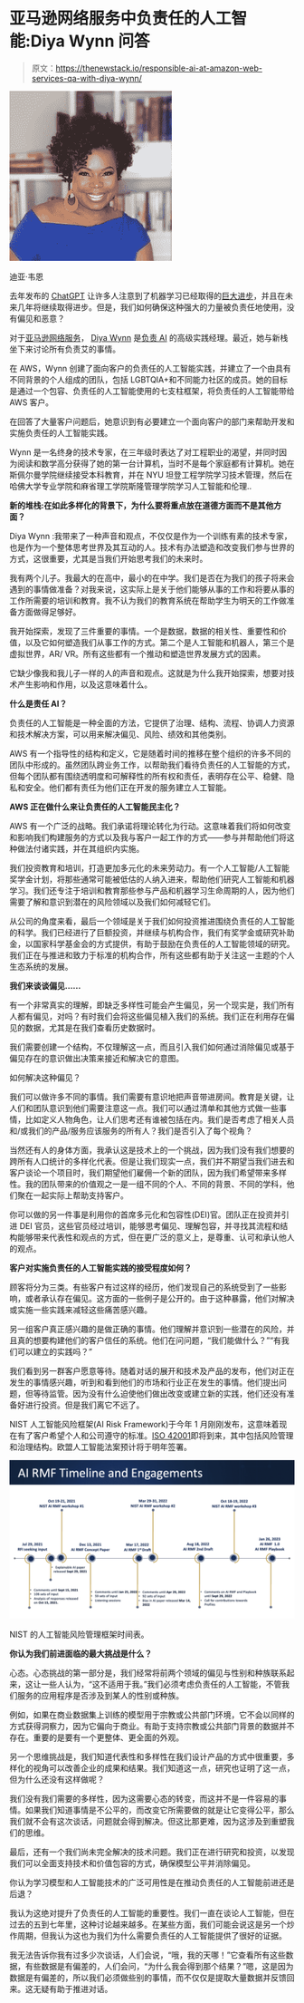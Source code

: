 # 亚马逊网络服务中负责任的人工智能:Diya Wynn 问答

> 原文：<https://thenewstack.io/responsible-ai-at-amazon-web-services-qa-with-diya-wynn/>

![](img/d4dc46d9efa88819d0370dd97e70024c.png)

迪亚·韦恩

去年发布的 [ChatGPT](https://thenewstack.io/beware-chatgpt-a-language-model-in-the-shape-of-shakespeare/) 让许多人注意到了机器学习已经取得的[巨大进步](https://thenewstack.io/chatgpt-writes-scientific-abstracts-well-enough-to-fool-experts/)，并且在未来几年将继续取得进步。但是，我们如何确保这种强大的力量被负责任地使用，没有偏见和恶意？

对于[亚马逊网络服务](https://aws.amazon.com/?utm_content=inline-mention)， [Diya Wynn](https://www.linkedin.com/in/diyakwynn/) 是[负责 AI](https://thenewstack.io/stop-talking-about-responsible-ai-and-put-it-into-practice/) 的高级实践经理。最近，她与新栈坐下来讨论所有负责艾的事情。

在 AWS，Wynn 创建了面向客户的负责任的人工智能实践，并建立了一个由具有不同背景的个人组成的团队，包括 LGBTQIA+和不同能力社区的成员。她的目标是通过一个包容、负责任的人工智能使用的七支柱框架，将负责任的人工智能带给 AWS 客户。

在回答了大量客户问题后，她意识到有必要建立一个面向客户的部门来帮助开发和实施负责任的人工智能实践。

Wynn 是一名终身的技术专家，在三年级时表达了对工程职业的渴望，并同时因为阅读和数学高分获得了她的第一台计算机，当时不是每个家庭都有计算机。她在斯佩尔曼学院继续接受本科教育，并在 NYU 坦登工程学院学习技术管理，然后在哈佛大学专业学院和麻省理工学院斯隆管理学院学习人工智能和伦理..

**新的堆栈:在如此多样化的背景下，为什么要将重点放在道德方面而不是其他方面？**

Diya Wynn :我带来了一种声音和观点，不仅仅是作为一个训练有素的技术专家，也是作为一个整体思考世界及其互动的人。技术有办法塑造和改变我们参与世界的方式，这很重要，尤其是当我们开始思考我们的未来时。

我有两个儿子。我最大的在高中，最小的在中学。我们是否在为我们的孩子将来会遇到的事情做准备？对我来说，这实际上是关于他们能够从事的工作和将要从事的工作所需要的培训和教育。我不认为我们的教育系统在帮助学生为明天的工作做准备方面做得足够好。

我开始探索，发现了三件重要的事情。一个是数据，数据的相关性、重要性和价值，以及它如何塑造我们从事工作的方式。第二个是人工智能和机器人，第三个是虚拟世界，AR/ VR。所有这些都有一个推动和塑造世界发展方式的因素。

它缺少像我和我儿子一样的人的声音和观点。这就是为什么我开始探索，想要对技术产生影响和作用，以及这意味着什么。

**什么是责任 AI？**

负责任的人工智能是一种全面的方法，它提供了治理、结构、流程、协调人力资源和技术解决方案，可以用来解决偏见、风险、绩效和其他类别。

AWS 有一个指导性的结构和定义，它是随着时间的推移在整个组织的许多不同的团队中形成的。虽然团队跨业务工作，以帮助我们看待负责任的人工智能的方式，但每个团队都有围绕透明度和可解释性的所有权和责任，表明存在公平、稳健、隐私和安全。他们都有责任为他们正在开发的服务建立人工智能。

**AWS 正在做什么来让负责任的人工智能民主化？**

AWS 有一个广泛的战略。我们承诺将理论转化为行动。这意味着我们将如何改变和影响我们构建服务的方式以及我与客户一起工作的方式——参与并帮助他们将这种做法付诸实践，并在其组织内实施。

我们投资教育和培训，打造更加多元化的未来劳动力。有一个人工智能/人工智能奖学金计划，将那些通常可能被低估的人纳入进来，帮助他们研究人工智能和机器学习。我们还专注于培训和教育那些参与产品和机器学习生命周期的人，因为他们需要了解和意识到潜在的风险领域以及我们如何减轻它们。

从公司的角度来看，最后一个领域是关于我们如何投资推进围绕负责任的人工智能的科学。我们已经进行了巨额投资，并继续与机构合作，我们有奖学金或研究补助金，以国家科学基金会的方式提供，有助于鼓励在负责任的人工智能领域的研究。我们正在与推进和致力于标准的机构合作，所有这些都有助于关注这一主题的个人生态系统的发展。

**我们来谈谈偏见……**

有一个非常真实的理解，即缺乏多样性可能会产生偏见，另一个现实是，我们所有人都有偏见，对吗？有时我们会将这些偏见植入我们的系统。我们正在利用存在偏见的数据，尤其是在我们查看历史数据时。

我们需要创建一个结构，不仅理解这一点，而且引入我们如何通过消除偏见或基于偏见存在的意识做出决策来接近和解决它的意图。

如何解决这种偏见？

我们可以做许多不同的事情。我们需要有意识地把声音带进房间。教育是关键，让人们和团队意识到他们需要注意这一点。我们可以通过清单和其他方式做一些事情，比如定义人物角色，让人们思考还有谁被包括在内。我们是否考虑了相关人员和/或我们的产品/服务应该服务的所有人？我们是否引入了每个视角？

当然还有人的身体方面，我承认这是技术上的一个挑战，因为我们没有我们想要的跨所有人口统计的多样化代表。但是让我们现实一点，我们并不期望当我们进去和客户谈论一个项目时，我们期望他们雇佣一个新的团队，因为我们希望带来多样性。我的团队带来的价值观之一是一组不同的个人、不同的背景、不同的学科，他们聚在一起实际上帮助支持客户。

你可以做的另一件事是利用你的首席多元化和包容性(DEI)官。团队正在投资并引进 DEI 官员，这些官员经过培训，能够思考偏见、理解包容，并寻找其流程和结构能够带来代表性和观点的方式，但在更广泛的意义上，是尊重、认可和承认他人的观点。

**客户对实施负责任的人工智能实践的接受程度如何？**

顾客将分为三类。有些客户有过这样的经历，他们发现自己的系统受到了一些影响，或者承认存在偏见。这方面的一些例子是公开的。由于这种暴露，他们对解决或实施一些实践来减轻这些痛苦感兴趣。

另一组客户真正感兴趣的是做正确的事情。他们理解并意识到一些潜在的风险，并且真的想要构建他们的客户信任的系统。他们在问问题，“我们能做什么？”“有我们可以建立的实践吗？”

我们看到另一群客户愿意等待。随着对话的展开和技术及产品的发布，他们对正在发生的事情感兴趣，听到和看到他们的市场和行业正在发生的事情。他们提出问题，但等待监管。因为没有什么迫使他们做出改变或建立新的实践，他们还没有准备好进行投资。但是我们离它不远了。

NIST 人工智能风险框架(AI Risk Framework)于今年 1 月刚刚发布，这意味着现在有了客户希望个人和公司遵守的标准。[ISO 42001](https://www.iso.org/standard/81230.html)即将到来，其中包括风险管理和治理结构。欧盟人工智能法案预计将于明年签署。

![](img/8e21562df430fc87ea389819dd25f068.png)

NIST 的人工智能风险管理框架时间表。

**你认为我们前进面临的最大挑战是什么？**

心态。心态挑战的第一部分是，我们经常将前两个领域的偏见与性别和种族联系起来，这让一些人认为，“这不适用于我。”我们必须考虑负责任的人工智能，不管我们服务的应用程序是否涉及到某人的性别或种族。

例如，如果在商业数据集上训练的模型用于宗教或公共部门环境，它不会以同样的方式获得洞察力，因为它偏向于商业。有助于支持宗教或公共部门背景的数据并不存在。重要的是要有一个更整体、更全面的外观。

另一个思维挑战是，我们知道代表性和多样性在我们设计产品的方式中很重要，多样化的视角可以改善企业的成果和结果。我们知道这一点，研究也证明了这一点，但为什么还没有这样做呢？

我们没有我们需要的多样性，因为这需要心态的转变，而这并不是一件容易的事情。如果我们知道事情是不公平的，而改变它所需要做的就是让它变得公平，那么我们就不会有这次谈话，问题就会得到解决。但这比那更难，因为这涉及到重塑我们的思维。

最后，还有一个我们尚未完全解决的技术问题。我们正在进行研究和投资，以发现我们可以全面支持技术和价值包容的方式，确保模型公平并消除偏见。

你认为学习模型和人工智能技术的广泛可用性是在推动负责任的人工智能前进还是后退？

我认为这绝对提升了负责任的人工智能的重要性。我们一直在谈论人工智能，但在过去的五到七年里，这种讨论越来越多。在某些方面，我们可能会说这是另一个炒作周期，但我认为这也为我们为什么需要负责任的人工智能提供了很好的证据。

我无法告诉你我有过多少次谈话，人们会说，“哦，我的天哪！”它查看所有这些数据，有些数据是有偏差的，人们会问，“为什么我会得到那个结果？”嗯，这是因为数据是有偏差的，所以我们必须做些别的事情，而不仅仅是提取大量数据并反馈回来。这无疑有助于推进对话。

<svg viewBox="0 0 68 31" version="1.1" xmlns:xlink="http://www.w3.org/1999/xlink"><title>Group</title> <desc>Created with Sketch.</desc></svg>